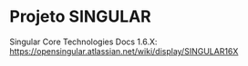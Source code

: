 # Projeto SINGULAR
Singular Core Technologies
Docs 1.6.X: https://opensingular.atlassian.net/wiki/display/SINGULAR16X